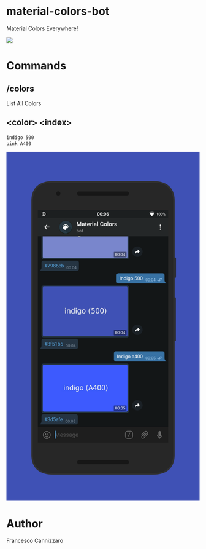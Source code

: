 # material-colors-bot
Material Colors Everywhere!

[![](https://img.shields.io/badge/%20telegram-bot-blue.svg)](http://t.me/material_colors_bot)

# Commands

## /colors
List All Colors

## \<color\> \<index\>
```
indigo 500
pink A400
```

![](bot.png)

# Author
Francesco Cannizzaro
